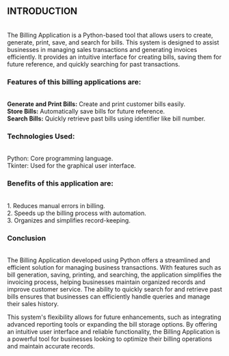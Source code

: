 <h2>INTRODUCTION</h2><br>
The Billing Application is a Python-based tool that allows users to create, generate, print, save, and search for bills. This system is designed to assist businesses in managing sales transactions and generating invoices efficiently. It provides an intuitive interface for creating bills, saving them for future reference, and quickly searching for past transactions.<br>
<h3><b>Features of this billing applications are:</b></h3><br>
<b>Generate and Print Bills:</b> Create and print customer bills easily.<br>
<b>Store Bills:</b> Automatically save bills for future reference.<br>
<b>Search Bills:</b> Quickly retrieve past bills using identifier like bill number.<br>
<h3><b>Technologies Used</b>:</h3><br>
Python: Core programming language.<br>
Tkinter: Used for the graphical user interface.<br>
<h3><b>Benefits of this application are:</b></h3><br>
1. Reduces manual errors in billing.<br>
2. Speeds up the billing process with automation.<br>
3. Organizes and simplifies record-keeping.<br>
<h3>Conclusion</h3><br>
The Billing Application developed using Python offers a streamlined and efficient solution for managing business transactions. With features such as bill generation, saving, printing, and searching, the application simplifies the invoicing process, helping businesses maintain organized records and improve customer service. The ability to quickly search for and retrieve past bills ensures that businesses can efficiently handle queries and manage their sales history.<br>

This system's flexibility allows for future enhancements, such as integrating advanced reporting tools or expanding the bill storage options. By offering an intuitive user interface and reliable functionality, the Billing Application is a powerful tool for businesses looking to optimize their billing operations and maintain accurate records.
